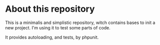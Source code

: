 # About this repository

This is a minimalis and simplistic repository, witch contains bases to
init a new project. I'm using it to test some parts of code.

It provides autoloading, and tests, by phpunit.
